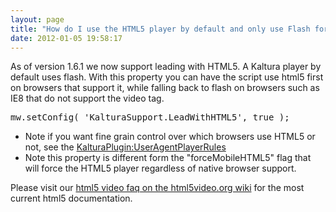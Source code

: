 ```yaml
---
layout: page
title: "How do I use the HTML5 player by default and only use Flash for fallback"
date: 2012-01-05 19:58:17
---
```


As of version 1.6.1 we now support leading with HTML5. A Kaltura player by default uses flash. With this property you can have the script use html5 first on browsers that support it, while falling back to flash on browsers such as IE8 that do not support the video tag.

<div class="mw-geshi" dir="ltr">
  <div class="html5 source-html5">
    <pre class="de1">mw.setConfig( 'KalturaSupport.LeadWithHTML5', true );</pre>
  </div>
</div>

*   Note if you want fine grain control over which browsers use HTML5 or not, see the <a href="http://html5video.org/w/index.php?title=KalturaPlugin:UserAgentPlayerRules" title="KalturaPlugin:UserAgentPlayerRules (page does not exist)" class="new">KalturaPlugin:UserAgentPlayerRules</a>
*   Note this property is different form the "forceMobileHTML5" flag that will force the HTML5 player regardless of native browser support.

Please visit our [html5 video faq on the html5video.org wiki][1] for the most current html5 documentation.

 [1]: http://html5video.org/wiki/Kaltura_SaaS_FAQ